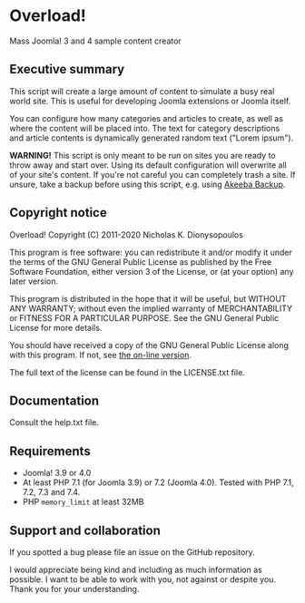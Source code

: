 # Overload!

Mass Joomla! 3 and 4 sample content creator

## Executive summary

This script will create a large amount of content to simulate a busy real world site. This is useful for developing Joomla extensions or Joomla itself. 

You can configure how many categories and articles to create, as well as where the content will be placed into. The text for category descriptions and article contents is dynamically generated random text ("Lorem ipsum"). 

**WARNING!** This script is only meant to be run on sites you are ready to throw away and start over. Using its default configuration will overwrite all of your site's content. If you're not careful you can completely trash a site. If unsure, take a backup before using this script, e.g. using [Akeeba Backup](https://extensions.joomla.org/extension/akeeba-backup/).

## Copyright notice

Overload!
Copyright (C) 2011-2020 Nicholas K. Dionysopoulos

This program is free software: you can redistribute it and/or modify
it under the terms of the GNU General Public License as published by
the Free Software Foundation, either version 3 of the License, or
(at your option) any later version.

This program is distributed in the hope that it will be useful,
but WITHOUT ANY WARRANTY; without even the implied warranty of
MERCHANTABILITY or FITNESS FOR A PARTICULAR PURPOSE.  See the
GNU General Public License for more details.

You should have received a copy of the GNU General Public License
along with this program.  If not, see [the on-line version](http://www.gnu.org/licenses/).

The full text of the license can be found in the LICENSE.txt file.

## Documentation

Consult the help.txt file.

## Requirements

* Joomla! 3.9 or 4.0
* At least PHP 7.1 (for Joomla 3.9) or 7.2 (Joomla 4.0). Tested with PHP 7.1, 7.2, 7.3 and 7.4.
* PHP `memory_limit` at least 32MB

## Support and collaboration

If you spotted a bug please file an issue on the GitHub repository.

I would appreciate being kind and including as much information as possible. I want to be able to work with you, not against or despite you. Thank you for your understanding.